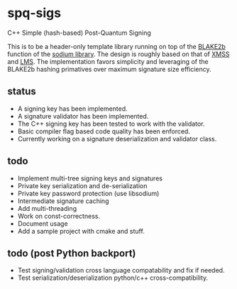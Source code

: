 # spq-sigs
C++ Simple (hash-based) Post-Quantum Signing

This is to be a header-only template library running on top of the [BLAKE2b](https://www.blake2.net/) function of the 
[sodium library](https://libsodium.gitbook.io/doc/). The design is roughly based on that of [XMSS](https://citeseerx.ist.psu.edu/viewdoc/summary?doi=10.1.1.400.6086) and [LMS](https://datatracker.ietf.org/doc/html/rfc8554). The implementation favors simplicity and leveraging of the BLAKE2b hashing primatives over maximum signature size efficiency.



## status

* A signing key has been implemented.
* A signature validator has been implemented.
* The C++ signing key has been tested to work with the validator.
* Basic compiler flag based code quality has been enforced. 
* Currently working on a signature deserialization and validator class.

## todo

* Implement multi-tree signing keys and signatures
* Private key serialization and de-serialization
* Private key password protection (use libsodium)
* Intermediate signature caching
* Add multi-threading
* Work on const-correctness.
* Document usage
* Add a sample project with cmake and stuff.

## todo (post Python backport)

* Test signing/validation cross language compatability and fix if needed.
* Test serialization/deserialization python/c++ cross-compatibility.

